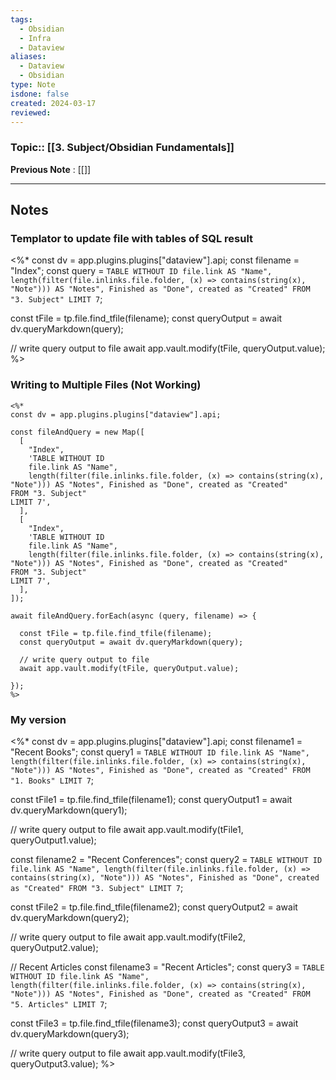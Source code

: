 ```yaml
---
tags:
  - Obsidian
  - Infra
  - Dataview
aliases:
  - Dataview
  - Obsidian
type: Note
isdone: false
created: 2024-03-17
reviewed:
---
```

### Topic:: [[3. Subject/Obsidian Fundamentals]]
**Previous Note** : [[]]
- - -
## Notes

### Templator to update file with tables of SQL result
<%*
const dv = app.plugins.plugins["dataview"].api;
const filename = "Index";
const query = `TABLE WITHOUT ID
	file.link AS "Name",
	length(filter(file.inlinks.file.folder, (x) => contains(string(x), "Note"))) AS "Notes", Finished as "Done", created as "Created"
FROM "3. Subject"
LIMIT 7`;

const tFile = tp.file.find_tfile(filename);
const queryOutput = await dv.queryMarkdown(query);

// write query output to file
await app.vault.modify(tFile, queryOutput.value);
%>

### Writing to Multiple Files (Not Working)
```
<%*
const dv = app.plugins.plugins["dataview"].api;

const fileAndQuery = new Map([
  [
    "Index",
    'TABLE WITHOUT ID
	file.link AS "Name",
	length(filter(file.inlinks.file.folder, (x) => contains(string(x), "Note"))) AS "Notes", Finished as "Done", created as "Created"
FROM "3. Subject"
LIMIT 7',
  ],
  [
    "Index",
    'TABLE WITHOUT ID
	file.link AS "Name",
	length(filter(file.inlinks.file.folder, (x) => contains(string(x), "Note"))) AS "Notes", Finished as "Done", created as "Created"
FROM "3. Subject"
LIMIT 7',
  ],
]);

await fileAndQuery.forEach(async (query, filename) => {

  const tFile = tp.file.find_tfile(filename);
  const queryOutput = await dv.queryMarkdown(query);

  // write query output to file
  await app.vault.modify(tFile, queryOutput.value);

});
%>
```

### My version
<%*
const dv = app.plugins.plugins["dataview"].api;
const filename1 = "Recent Books";
const query1 = `TABLE WITHOUT ID
	file.link AS "Name",
	length(filter(file.inlinks.file.folder, (x) => contains(string(x), "Note"))) AS "Notes", Finished as "Done", created as "Created"
FROM "1. Books"
LIMIT 7`;

const tFile1 = tp.file.find_tfile(filename1);
const queryOutput1 = await dv.queryMarkdown(query1);

// write query output to file
await app.vault.modify(tFile1, queryOutput1.value);

const filename2 = "Recent Conferences";
const query2 = `TABLE WITHOUT ID
	file.link AS "Name",
	length(filter(file.inlinks.file.folder, (x) => contains(string(x), "Note"))) AS "Notes", Finished as "Done", created as "Created"
FROM "3. Subject"
LIMIT 7`;

const tFile2 = tp.file.find_tfile(filename2);
const queryOutput2 = await dv.queryMarkdown(query2);

// write query output to file
await app.vault.modify(tFile2, queryOutput2.value);

// Recent Articles
const filename3 = "Recent Articles";
const query3 = `TABLE WITHOUT ID
	file.link AS "Name",
	length(filter(file.inlinks.file.folder, (x) => contains(string(x), "Note"))) AS "Notes", Finished as "Done", created as "Created"
FROM "5. Articles"
LIMIT 7`;

const tFile3 = tp.file.find_tfile(filename3);
const queryOutput3 = await dv.queryMarkdown(query3);

// write query output to file
await app.vault.modify(tFile3, queryOutput3.value);
%>